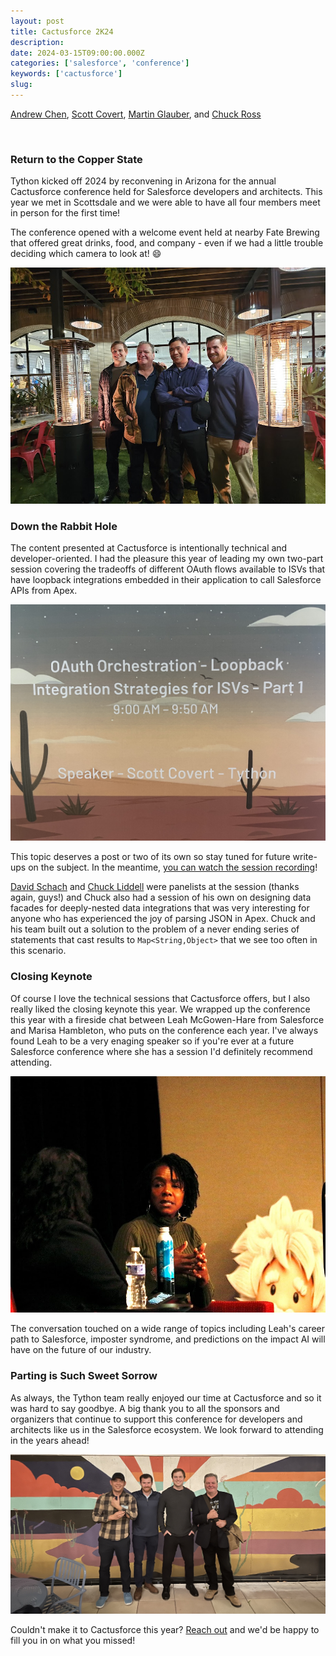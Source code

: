 ```yaml
---
layout: post
title: Cactusforce 2K24
description:
date: 2024-03-15T09:00:00.000Z
categories: ['salesforce', 'conference']
keywords: ['cactusforce']
slug:
---
```


[Andrew Chen](https://www.linkedin.com/in/ndrewr/), [Scott Covert](https://www.linkedin.com/in/scottbcovert/), [Martin Glauber](https://www.linkedin.com/in/martin-glauber-583b143a/), and [Chuck Ross](https://www.linkedin.com/in/chivalry/)

<br/>

### Return to the Copper State

Tython kicked off 2024 by reconvening in Arizona for the annual Cactusforce conference held for Salesforce developers and architects. This year we met in Scottsdale and we were able to have all four members meet in person for the first time!

The conference opened with a welcome event held at nearby Fate Brewing that offered great drinks, food, and company - even if we had a little trouble deciding which camera to look at! :smile:

![Welcome Event Team Photo](/images/2024-03-15-cactusforce-2k24-welcome-event-team-photo.jpeg)

### Down the Rabbit Hole

The content presented at Cactusforce is intentionally technical and developer-oriented. I had the pleasure this year of leading my own two-part session covering the tradeoffs of different OAuth flows available to ISVs that have loopback integrations embedded in their application to call Salesforce APIs from Apex.

![OAuth Orchestration](/images/2024-03-15-cactusforce-2k24-presentation.jpg)

This topic deserves a post or two of its own so stay tuned for future write-ups on the subject. In the meantime, [you can watch the session recording](https://vimeo.com/showcase/10948502/video/914579193)!

[David Schach](https://www.linkedin.com/in/davidschach/) and [Chuck Liddell](https://www.linkedin.com/in/chuckliddell/) were panelists at the session (thanks again, guys!) and Chuck also had a session of his own on designing data facades for deeply-nested data integrations that was very interesting for anyone who has experienced the joy of parsing JSON in Apex. Chuck and his team built out a solution to the problem of a never ending series of statements that cast results to `Map<String,Object>` that we see too often in this scenario.

### Closing Keynote

Of course I love the technical sessions that Cactusforce offers, but I also really liked the closing keynote this year. We wrapped up the conference this year with a fireside chat between Leah McGowen-Hare from Salesforce and Marisa Hambleton, who puts on the conference each year. I've always found Leah to be a very enaging speaker so if you're ever at a future Salesforce conference where she has a session I'd definitely recommend attending.

![Closing Keynote](/images/2024-03-15-cactusforce-2k24-closing-keynote.jpeg)

The conversation touched on a wide range of topics including Leah's career path to Salesforce, imposter syndrome, and predictions on the impact AI will have on the future of our industry.

### Parting is Such Sweet Sorrow

As always, the Tython team really enjoyed our time at Cactusforce and so it was hard to say goodbye. A big thank you to all the sponsors and organizers that continue to support this conference for developers and architects like us in the Salesforce ecosystem. We look forward to attending in the years ahead!

![Team Photo - Mural](/images/2024-03-15-cactusforce-2k24-mural-team-photo.jpg)

Couldn't make it to Cactusforce this year? [Reach out](mailto:support@tython.co) and we'd be happy to fill you in on what you missed!